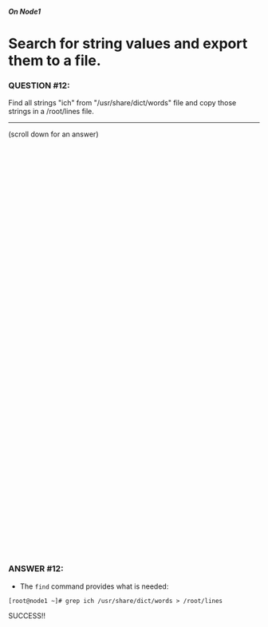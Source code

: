 ***On Node1***
#  Search for string values and export them to a file.

### QUESTION #12:
Find all strings "ich" from "/usr/share/dict/words" file and copy those strings in a /root/lines file. 

***
(scroll down for an answer)

<br/><br/><br/><br/><br/><br/><br/><br/><br/><br/><br/><br/><br/><br/><br/><br/><br/><br/><br/><br/><br/><br/><br/><br/>
<br/><br/><br/><br/><br/><br/><br/><br/><br/><br/><br/><br/><br/><br/><br/><br/><br/><br/><br/><br/><br/><br/><br/><br/>

### ANSWER #12:
* The ```find``` command provides what is needed:
```
[root@node1 ~]# grep ich /usr/share/dict/words > /root/lines
```

SUCCESS!!
